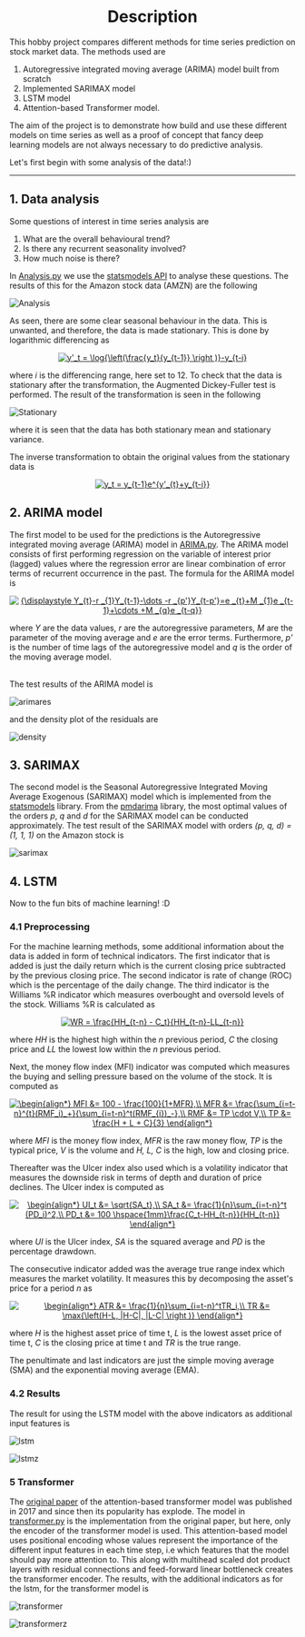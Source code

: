 <h1 align="center">Description</h1>
This hobby project compares different methods for time series prediction on stock market data. The methods used are 

1. Autoregressive integrated moving average (ARIMA) model built from scratch
2. Implemented SARIMAX model
3. LSTM model
4. Attention-based Transformer model.

The aim of the project is to demonstrate how build and use these different models on time series as well as a proof of concept that fancy deep learning models are not always necessary to do predictive analysis. 

Let's first begin with some analysis of the data!:)

<hr>

## 1. Data analysis
Some questions of interest in time series analysis are

1. What are the overall behavioural trend?
2. Is there any recurrent seasonality involved?
3. How much noise is there?

In [Analysis.py](https://github.com/olof98johansson/StockPrediction/blob/main/Analysis.py) we use the [statsmodels API](https://www.statsmodels.org/stable/index.html) to analyse these questions. The results of this for the Amazon stock data (AMZN) are the following

![Analysis](https://github.com/olof98johansson/StockPrediction/blob/main/demonstration_images/analysis_ex.png?raw=true)

As seen, there are some clear seasonal behaviour in the data. This is unwanted, and therefore, the data is made stationary. This is done by logarithmic differencing as
<p align="center"><a href="https://www.codecogs.com/eqnedit.php?latex=y'_t&space;=&space;\log{\left(\frac{y_t}{y_{t-1}}&space;\right&space;)}-y_{t-i}" target="_blank"><img src="https://latex.codecogs.com/png.latex?y'_t&space;=&space;\log{\left(\frac{y_t}{y_{t-1}}&space;\right&space;)}-y_{t-i}" title="y'_t = \log{\left(\frac{y_t}{y_{t-1}} \right )}-y_{t-i}" /></a> </p>
where <i>i</i> is the differencing range, here set to 12. To check that the data is stationary after the transformation, the Augmented Dickey-Fuller test is performed. The result of the transformation is seen in the following

![Stationary](https://github.com/olof98johansson/StockPrediction/blob/main/demonstration_images/stationary_data_demo.png?raw=true)

where it is seen that the data has both stationary mean and stationary variance.

The inverse transformation to obtain the original values from the stationary data is
<p align="center"> <a href="https://www.codecogs.com/eqnedit.php?latex=y_t&space;=&space;y_{t-1}e^{y'_{t}&plus;y_{t-i}}" target="_blank"><img src="https://latex.codecogs.com/png.latex?y_t&space;=&space;y_{t-1}e^{y'_{t}&plus;y_{t-i}}" title="y_t = y_{t-1}e^{y'_{t}+y_{t-i}}" /></a></p>

## 2. ARIMA model
The first model to be used for the predictions is the Autoregressive integrated moving average (ARIMA) model in [ARIMA.py](https://github.com/olof98johansson/StockPrediction/blob/main/ARIMA.py). The ARIMA model consists of first performing regression on the variable of interest prior (lagged) values where the regression error are linear combination of error terms of recurrent occurrence in the past. The formula for the ARIMA model is
<p align="center"><a href="https://www.codecogs.com/eqnedit.php?latex={\displaystyle&space;Y_{t}-r&space;_{1}Y_{t-1}-\dots&space;-r&space;_{p'}Y_{t-p'}=e&space;_{t}&plus;M&space;_{1}e&space;_{t-1}&plus;\cdots&space;&plus;M&space;_{q}e&space;_{t-q}}" target="_blank"><img src="https://latex.codecogs.com/png.latex?{\displaystyle&space;Y_{t}-r&space;_{1}Y_{t-1}-\dots&space;-r&space;_{p'}Y_{t-p'}=e&space;_{t}&plus;M&space;_{1}e&space;_{t-1}&plus;\cdots&space;&plus;M&space;_{q}e&space;_{t-q}}" title="{\displaystyle Y_{t}-r _{1}Y_{t-1}-\dots -r _{p'}Y_{t-p'}=e _{t}+M _{1}e _{t-1}+\cdots +M _{q}e _{t-q}}" /></a></p>

where <i>Y</i> are the data values, <i>r</i> are the autoregressive parameters, <i>M</i> are the parameter of the moving average and <i>e</i> are the error terms. Furthermore, <i>p'</i> is the number of time lags of the autoregressive model and <i>q</i> is the order of the moving average model.

<br>
The test results of the ARIMA model is 

![arimares](https://github.com/olof98johansson/StockPrediction/blob/main/demonstration_images/arima_predictions.png?raw=true)


and the density plot of the residuals are

![density](https://github.com/olof98johansson/StockPrediction/blob/main/demonstration_images/arima_residuals.png?raw=true)


## 3. SARIMAX
The second model is the Seasonal Autoregressive Integrated Moving Average Exogenous (SARIMAX) model which is implemented from the [statsmodels](https://www.statsmodels.org/dev/generated/statsmodels.tsa.statespace.sarimax.SARIMAX.html) library. From the [pmdarima](https://pypi.org/project/pmdarima/) library, the most optimal values of the orders <i>p</i>, <i>q</i> and <i>d</i> for the SARIMAX model can be conducted approximately. The test result of the SARIMAX model with orders <i>(p, q, d) = (1, 1, 1)</i> on the Amazon stock is

![sarimax](https://github.com/olof98johansson/StockPrediction/blob/main/demonstration_images/sarimax_predictions.png?raw=true)


## 4. LSTM
Now to the fun bits of machine learning! :D 

### 4.1 Preprocessing
For the machine learning methods, some additional information about the data is added in form of technical indicators. The first indicator that is added is just the daily return which is the current closing price subtracted by the previous closing price. The second indicator is rate of change (ROC) which is the percentage of the daily change. The third indicator is the Williams %R indicator which measures overbought and oversold levels of the stock. Williams %R is calculated as
<p align="center"><a href="https://www.codecogs.com/eqnedit.php?latex=WR&space;=&space;\frac{HH_{t-n}&space;-&space;C_t}{HH_{t-n}-LL_{t-n}}" target="_blank"><img src="https://latex.codecogs.com/png.latex?WR&space;=&space;\frac{HH_{t-n}&space;-&space;C_t}{HH_{t-n}-LL_{t-n}}" title="WR = \frac{HH_{t-n} - C_t}{HH_{t-n}-LL_{t-n}}" /></a></p>

where <i>HH</i> is the highest high within the <i>n</i> previous period, <i>C</i> the closing price and <i>LL</i> the lowest low within the <i>n</i> previous period.

Next, the money flow index (MFI) indicator was computed which measures the buying and selling pressure based on the volume of the stock. It is computed as

<p align="center"><a href="https://www.codecogs.com/eqnedit.php?latex=\begin{align*}&space;MFI&space;&=&space;100&space;-&space;\frac{100}{1&plus;MFR},\\&space;MFR&space;&=&space;\frac{\sum_{i=t-n}^{t}(RMF_i)_&plus;}{\sum_{i=t-n}^t(RMF_{i})_-},\\&space;RMF&space;&=&space;TP&space;\cdot&space;V,\\&space;TP&space;&=&space;\frac{H&space;&plus;&space;L&space;&plus;&space;C}{3}&space;\end{align*}" target="_blank"><img src="https://latex.codecogs.com/png.latex?\begin{align*}&space;MFI&space;&=&space;100&space;-&space;\frac{100}{1&plus;MFR},\\&space;MFR&space;&=&space;\frac{\sum_{i=t-n}^{t}(RMF_i)_&plus;}{\sum_{i=t-n}^t(RMF_{i})_-},\\&space;RMF&space;&=&space;TP&space;\cdot&space;V,\\&space;TP&space;&=&space;\frac{H&space;&plus;&space;L&space;&plus;&space;C}{3}&space;\end{align*}" title="\begin{align*} MFI &= 100 - \frac{100}{1+MFR},\\ MFR &= \frac{\sum_{i=t-n}^{t}(RMF_i)_+}{\sum_{i=t-n}^t(RMF_{i})_-},\\ RMF &= TP \cdot V,\\ TP &= \frac{H + L + C}{3} \end{align*}" /></a></p>

where <i>MFI</i> is the money flow index, <i>MFR</i> is the raw money flow, <i>TP</i> is the typical price, <i>V</i> is the volume and <i>H, L, C</i> is the high, low and closing price.

Thereafter was the Ulcer index also used which is a volatility indicator that measures the downside risk in terms of depth and duration of price declines. The Ulcer index is computed as 
<p align="center"><a href="https://www.codecogs.com/eqnedit.php?latex=\begin{align*}&space;UI_t&space;&=&space;\sqrt{SA_t},\\&space;SA_t&space;&=&space;\frac{1}{n}\sum_{i=t-n}^t&space;(PD_i)^2,\\&space;PD_t&space;&=&space;100&space;\hspace{1mm}\frac{C_t-HH_{t-n}}{HH_{t-n}}&space;\end{align*}" target="_blank"><img src="https://latex.codecogs.com/png.latex?\begin{align*}&space;UI_t&space;&=&space;\sqrt{SA_t},\\&space;SA_t&space;&=&space;\frac{1}{n}\sum_{i=t-n}^t&space;(PD_i)^2,\\&space;PD_t&space;&=&space;100&space;\hspace{1mm}\frac{C_t-HH_{t-n}}{HH_{t-n}}&space;\end{align*}" title="\begin{align*} UI_t &= \sqrt{SA_t},\\ SA_t &= \frac{1}{n}\sum_{i=t-n}^t (PD_i)^2,\\ PD_t &= 100 \hspace{1mm}\frac{C_t-HH_{t-n}}{HH_{t-n}} \end{align*}" /></a></p>

where <i>UI</i> is the Ulcer index, <i>SA</i> is the squared average and <i>PD</i> is the percentage drawdown.

The consecutive indicator added was the average true range index which measures the market volatility. It measures this by decomposing the asset's price for a period <i>n</i> as

<p align="center"><a href="https://www.codecogs.com/eqnedit.php?latex=\begin{align*}&space;ATR&space;&=&space;\frac{1}{n}\sum_{i=t-n}^tTR_i,\\&space;TR&space;&=&space;\max{\left(H-L,&space;|H-C|,&space;|L-C|&space;\right&space;)}&space;\end{align*}" target="_blank"><img src="https://latex.codecogs.com/png.latex?\begin{align*}&space;ATR&space;&=&space;\frac{1}{n}\sum_{i=t-n}^tTR_i,\\&space;TR&space;&=&space;\max{\left(H-L,&space;|H-C|,&space;|L-C|&space;\right&space;)}&space;\end{align*}" title="\begin{align*} ATR &= \frac{1}{n}\sum_{i=t-n}^tTR_i,\\ TR &= \max{\left(H-L, |H-C|, |L-C| \right )} \end{align*}" /></a></p>

where <i>H</i> is the highest asset price of time t, <i>L</i> is the lowest asset price of time t, <i>C</i> is the closing price at time t and <i>TR</i> is the true range.

The penultimate and last indicators are just the simple moving average (SMA) and the exponential moving average (EMA).


### 4.2 Results
The result for using the LSTM model with the above indicators as additional input features is

![lstm](https://github.com/olof98johansson/StockPrediction/blob/main/demonstration_images/lstm_predictions.png?raw=True)


![lstmz](https://github.com/olof98johansson/StockPrediction/blob/main/demonstration_images/lstm_predictions_zoom.png?raw=True)


### 5 Transformer
The [original paper](https://arxiv.org/abs/1706.03762) of the attention-based transformer model was published in 2017 and since then its popularity has explode. The model in [transformer.py](https://github.com/olof98johansson/StockPrediction/blob/main/transformer.py) is the implementation from the original paper, but here, only the encoder of the transformer model is used. This attention-based model uses positional encoding whose values represent the importance of the different input features in each time step, i.e which features that the model should pay more attention to. This along with multihead scaled dot product layers with residual connections and feed-forward linear bottleneck creates the transformer encoder. The results, with the additional indicators as for the lstm, for the transformer model is

![transformer](https://github.com/olof98johansson/StockPrediction/blob/main/demonstration_images/transformer_predictions.png?raw=True)

![transformerz](https://github.com/olof98johansson/StockPrediction/blob/main/demonstration_images/transformer_predictions_zoom.png?raw=True)

